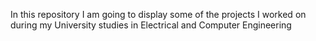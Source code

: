 In this repository I am going to display some of the projects I worked on during my University studies in Electrical and Computer Engineering 
